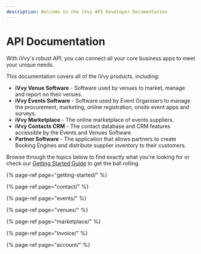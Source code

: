 ```yaml
---
description: Welcome to the iVvy API Developer Documentation
---
```


# API Documentation

With iVvy's robust API, you can connect all your core business apps to meet your unique needs.

This documentation covers all of the iVvy products, including:

* **iVvy Venue Software** - Software used by venues to market, manage and report on their venues.
* **iVvy Events Software** - Software used by Event Organisers to manage the procurement, marketing, online registration, onsite event apps and surveys.
* **iVvy Marketplace**  - The online marketplace of events suppliers.
* **iVvy Contacts CRM** - The contact database and CRM features accessible by the Events and Venues Software
* **Partner Software** - The application that allows partners to create Booking Engines and distribute supplier inventory to their customers.

Browse through the topics below to find exactly what you're looking for or check our [Getting Started Guide](https://developer.ivvy.com/getting-started) to get the ball rolling.

{% page-ref page="getting-started/" %}

{% page-ref page="contact/" %}

{% page-ref page="events/" %}

{% page-ref page="venues/" %}

{% page-ref page="marketplace/" %}

{% page-ref page="invoice/" %}

{% page-ref page="account/" %}

